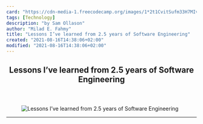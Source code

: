```yaml
---
card: "https://cdn-media-1.freecodecamp.org/images/1*2t1CvitSufm33H7MIvxxqg.jpeg"
tags: [Technology]
description: "by Sam Ollason"
author: "Milad E. Fahmy"
title: "Lessons I’ve learned from 2.5 years of Software Engineering"
created: "2021-08-16T14:38:06+02:00"
modified: "2021-08-16T14:38:06+02:00"
---
```

<div class="site-wrapper">
<main id="site-main" class="site-main outer">
<div class="inner">
<article class="post-full post tag-technology tag-programming tag-life-lessons tag-software-development tag-tech ">
<header class="post-full-header">
<h1 class="post-full-title">Lessons I’ve learned from 2.5 years of Software Engineering</h1>
</header>
<figure class="post-full-image">
<picture>
<source media="(max-width: 700px)" sizes="1px" srcset="data:image/gif;base64,R0lGODlhAQABAIAAAAAAAP///yH5BAEAAAAALAAAAAABAAEAAAIBRAA7 1w">
<source media="(min-width: 701px)" sizes="(max-width: 800px) 400px,
(max-width: 1170px) 700px,
1400px" srcset="https://cdn-media-1.freecodecamp.org/images/1*2t1CvitSufm33H7MIvxxqg.jpeg 300w,
https://cdn-media-1.freecodecamp.org/images/1*2t1CvitSufm33H7MIvxxqg.jpeg 600w,
https://cdn-media-1.freecodecamp.org/images/1*2t1CvitSufm33H7MIvxxqg.jpeg 1000w,
https://cdn-media-1.freecodecamp.org/images/1*2t1CvitSufm33H7MIvxxqg.jpeg 2000w">
<img onerror="this.style.display='none'" src="https://cdn-media-1.freecodecamp.org/images/1*2t1CvitSufm33H7MIvxxqg.jpeg" alt="Lessons I’ve learned from 2.5 years of Software Engineering">
</picture>
</figure>
<section class="post-full-content">
<div class="post-content medium-migrated-article">
</div>
<hr>
</section>
</article>
</div>
</main>
</div>
<!-- Google Tag Manager (noscript) -->
<!-- End Google Tag Manager (noscript) -->
